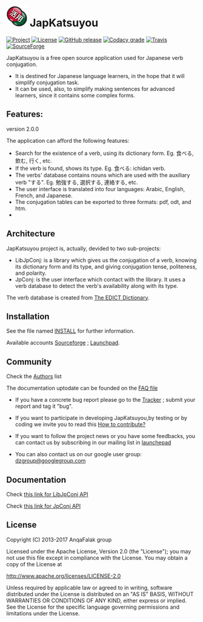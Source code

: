 # ![Logo](logo.png) JapKatsuyou

[![Project](https://img.shields.io/badge/Project-JapKatsuyou-F34B7D.svg)](https://anqafalak.github.com/japkatsuyou)
[![License](https://img.shields.io/badge/License-Apache--2.0-F34B7D.svg)](http://www.apache.org/licenses/LICENSE-2.0)
[![GitHub release](https://img.shields.io/github/release/anqafalak/japkatsuyou.svg)]()
[![Codacy grade](https://img.shields.io/codacy/grade/d8b6bda5d3f1446d84ec095e3e528d19.svg)](https://www.codacy.com/app/kariminf/japkatsuyou/dashboard)
[![Travis](https://img.shields.io/travis/anqafalak/japkatsuyou.svg)](https://travis-ci.org/anqafalak/japkatsuyou)
[![SourceForge](https://img.shields.io/sourceforge/dt/japkatsuyou.svg)](https://sourceforge.net/projects/japkatsuyou/)

JapKatsuyou is a free open source application used for Japanese verb conjugation.
* It is destined for Japanese language learners, in the hope that it will simplify conjugation task.
* It can be used, also, to simplify making sentences for advanced learners, since it contains some complex forms.

## Features:

version 2.0.0

The application can afford the following features:
* Search for the existence of a verb, using its dictionary form. Eg. 食べる, 飲む, 行く, etc.
* If the verb is found, shows its type. Eg. 食べる: ichidan verb.
* The verbs' database contains nouns which are used with the auxiliary verb "する". Eg. 勉強する, 選択する, 連絡する, etc.
* The user interface is translated into four languages: Arabic, English, French, and Japanese.
* The conjugation tables can be exported to three formats: pdf, odt, and htm.
*

## Architecture

JapKatsuyou project is, actually, devided to two sub-projects:
* LibJpConj: is a library which gives us the conjugation of a verb, knowing its dictionary form and its type, and giving conjugation tense, politeness, and polarity.
* JpConj: is the user interface which contact with the library. It uses a verb database to detect the verb's availability along with its type.

The verb database is created from
[The EDICT Dictionary](http://www.csse.monash.edu.au/~jwb/edict.html).

## Installation

See the file named [INSTALL](./INSTALL.rst) for further information.

Available accounts [Sourceforge](https://sourceforge.net/projects/japkatsuyou/) ; [Launchpad](https://launchpad.net/~dzcoding/+archive/japkatsuyou).

## Community

Check the [Authors](./Authors.rst) list  

The documentation uptodate can be founded on the [FAQ file](./FAQ.rst)


- If you have a concrete bug report please go to the [Tracker](https://github.com/anqafalak/japkatsuyou/issues) ; submit your report and tag it "bug".

- If you want to participate in developing JapKatsuyou,by testing or by coding we invite you to read this [How to contribute?](./FAQ.rst#how-to-contribute)

- If you want to follow the project news or you have some feedbacks, you can contact us by subscribing in our mailing list in [launchepad](https://launchpad.net/~anqafalak)

- You can also contact us on our google user group: dzgroup@googlegroup.com

## Documentation

Check [this link for LibJpConj API](https://anqafalak.github.com/japkatsuyou/docs/libjpconj/)

Check [this link for JpConj API](https://anqafalak.github.com/japkatsuyou/docs/jpconj/)

## License

Copyright (C) 2013-2017 AnqaFalak group

Licensed under the Apache License, Version 2.0 (the "License");
you may not use this file except in compliance with the License.
You may obtain a copy of the License at

http://www.apache.org/licenses/LICENSE-2.0

Unless required by applicable law or agreed to in writing, software
distributed under the License is distributed on an "AS IS" BASIS,
WITHOUT WARRANTIES OR CONDITIONS OF ANY KIND, either express or implied.
See the License for the specific language governing permissions and
limitations under the License.
